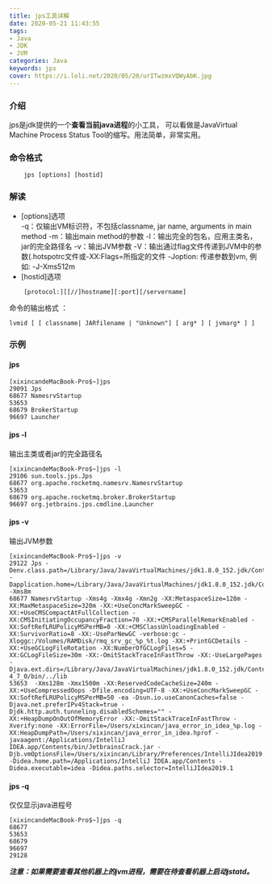 ```yaml
---
title: jps工具详解
date: 2020-05-21 11:43:55
tags:
- Java
- JDK
- JVM
categories: Java
keywords: jps
cover: https://i.loli.net/2020/05/20/urITwzmxVQWyAbK.jpg
---
```

### 介绍
jps是jdk提供的一个**查看当前java进程**的小工具， 可以看做是JavaVirtual Machine Process Status Tool的缩写。用法简单，非常实用。

### 命令格式
```shell
    jps [options] [hostid] 
```
### 解读
- [options]选项  
\-q：仅输出VM标识符，不包括classname, jar name, arguments in main method 
\-m：输出main method的参数 
\-l：输出完全的包名，应用主类名，jar的完全路径名 
\-v：输出JVM参数 
\-V：输出通过flag文件传递到JVM中的参数(.hotspotrc文件或-XX:Flags=所指定的文件 
\-Joption: 传递参数到vm, 例如: -J-Xms512m 
- [hostid]选项  
```shell
    [protocol:][[//]hostname][:port][/servername]
```
命令的输出格式 ：
```shell
lvmid [ [ classname| JARfilename | "Unknown"] [ arg* ] [ jvmarg* ] ]
```

### 示例
#### jps
```shell
[xixincandeMacBook-Pro$~]jps
29091 Jps
68677 NamesrvStartup
53653 
68679 BrokerStartup
96697 Launcher
```
#### jps -l
输出主类或者jar的完全路径名
```shell
[xixincandeMacBook-Pro$~]jps -l
29106 sun.tools.jps.Jps
68677 org.apache.rocketmq.namesrv.NamesrvStartup
53653 
68679 org.apache.rocketmq.broker.BrokerStartup
96697 org.jetbrains.jps.cmdline.Launcher
```
#### jps -v
输出JVM参数
```shell
[xixincandeMacBook-Pro$~]jps -v
29122 Jps -Denv.class.path=/Library/Java/JavaVirtualMachines/jdk1.8.0_152.jdk/Contents/Home/lib/tools.jar:/Library/Java/JavaVirtualMachines/jdk1.8.0_152.jdk/Contents/Home/lib/dt.jar -Dapplication.home=/Library/Java/JavaVirtualMachines/jdk1.8.0_152.jdk/Contents/Home -Xms8m
68677 NamesrvStartup -Xms4g -Xmx4g -Xmn2g -XX:MetaspaceSize=128m -XX:MaxMetaspaceSize=320m -XX:+UseConcMarkSweepGC -XX:+UseCMSCompactAtFullCollection -XX:CMSInitiatingOccupancyFraction=70 -XX:+CMSParallelRemarkEnabled -XX:SoftRefLRUPolicyMSPerMB=0 -XX:+CMSClassUnloadingEnabled -XX:SurvivorRatio=8 -XX:-UseParNewGC -verbose:gc -Xloggc:/Volumes/RAMDisk/rmq_srv_gc_%p_%t.log -XX:+PrintGCDetails -XX:+UseGCLogFileRotation -XX:NumberOfGCLogFiles=5 -XX:GCLogFileSize=30m -XX:-OmitStackTraceInFastThrow -XX:-UseLargePages -Djava.ext.dirs=/Library/Java/JavaVirtualMachines/jdk1.8.0_152.jdk/Contents/Home/jre/lib/ext:/Users/xixincan/RocketMQ-4_7_0/bin/../lib
53653  -Xms128m -Xmx1500m -XX:ReservedCodeCacheSize=240m -XX:+UseCompressedOops -Dfile.encoding=UTF-8 -XX:+UseConcMarkSweepGC -XX:SoftRefLRUPolicyMSPerMB=50 -ea -Dsun.io.useCanonCaches=false -Djava.net.preferIPv4Stack=true -Djdk.http.auth.tunneling.disabledSchemes="" -XX:+HeapDumpOnOutOfMemoryError -XX:-OmitStackTraceInFastThrow -Xverify:none -XX:ErrorFile=/Users/xixincan/java_error_in_idea_%p.log -XX:HeapDumpPath=/Users/xixincan/java_error_in_idea.hprof -javaagent:/Applications/IntelliJ IDEA.app/Contents/bin/JetbrainsCrack.jar -Djb.vmOptionsFile=/Users/xixincan/Library/Preferences/IntelliJIdea2019.1/idea.vmoptions -Didea.home.path=/Applications/IntelliJ IDEA.app/Contents -Didea.executable=idea -Didea.paths.selector=IntelliJIdea2019.1
```
#### jps -q
仅仅显示java进程号
```shell
[xixincandeMacBook-Pro$~]jps -q
68677
53653
68679
96697
29128
```
***注意：如果需要查看其他机器上的jvm进程，需要在待查看机器上启动jstatd。***